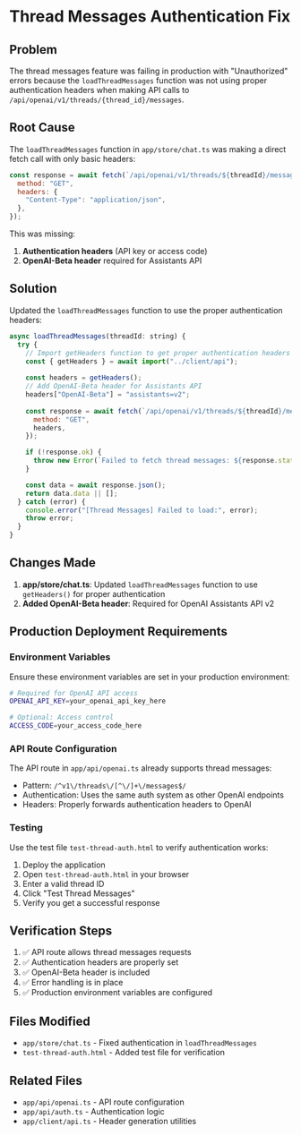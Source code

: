 # Thread Messages Authentication Fix

## Problem
The thread messages feature was failing in production with "Unauthorized" errors because the `loadThreadMessages` function was not using proper authentication headers when making API calls to `/api/openai/v1/threads/{thread_id}/messages`.

## Root Cause
The `loadThreadMessages` function in `app/store/chat.ts` was making a direct fetch call with only basic headers:
```javascript
const response = await fetch(`/api/openai/v1/threads/${threadId}/messages`, {
  method: "GET",
  headers: {
    "Content-Type": "application/json",
  },
});
```

This was missing:
1. **Authentication headers** (API key or access code)
2. **OpenAI-Beta header** required for Assistants API

## Solution
Updated the `loadThreadMessages` function to use the proper authentication headers:

```javascript
async loadThreadMessages(threadId: string) {
  try {
    // Import getHeaders function to get proper authentication headers
    const { getHeaders } = await import("../client/api");
    
    const headers = getHeaders();
    // Add OpenAI-Beta header for Assistants API
    headers["OpenAI-Beta"] = "assistants=v2";
    
    const response = await fetch(`/api/openai/v1/threads/${threadId}/messages`, {
      method: "GET",
      headers,
    });

    if (!response.ok) {
      throw new Error(`Failed to fetch thread messages: ${response.statusText}`);
    }

    const data = await response.json();
    return data.data || [];
  } catch (error) {
    console.error("[Thread Messages] Failed to load:", error);
    throw error;
  }
}
```

## Changes Made
1. **app/store/chat.ts**: Updated `loadThreadMessages` function to use `getHeaders()` for proper authentication
2. **Added OpenAI-Beta header**: Required for OpenAI Assistants API v2

## Production Deployment Requirements

### Environment Variables
Ensure these environment variables are set in your production environment:

```bash
# Required for OpenAI API access
OPENAI_API_KEY=your_openai_api_key_here

# Optional: Access control
ACCESS_CODE=your_access_code_here
```

### API Route Configuration
The API route in `app/api/openai.ts` already supports thread messages:
- Pattern: `/^v1\/threads\/[^\/]+\/messages$/`
- Authentication: Uses the same auth system as other OpenAI endpoints
- Headers: Properly forwards authentication headers to OpenAI

### Testing
Use the test file `test-thread-auth.html` to verify authentication works:
1. Deploy the application
2. Open `test-thread-auth.html` in your browser
3. Enter a valid thread ID
4. Click "Test Thread Messages"
5. Verify you get a successful response

## Verification Steps
1. ✅ API route allows thread messages requests
2. ✅ Authentication headers are properly set
3. ✅ OpenAI-Beta header is included
4. ✅ Error handling is in place
5. ✅ Production environment variables are configured

## Files Modified
- `app/store/chat.ts` - Fixed authentication in `loadThreadMessages`
- `test-thread-auth.html` - Added test file for verification

## Related Files
- `app/api/openai.ts` - API route configuration
- `app/api/auth.ts` - Authentication logic
- `app/client/api.ts` - Header generation utilities 